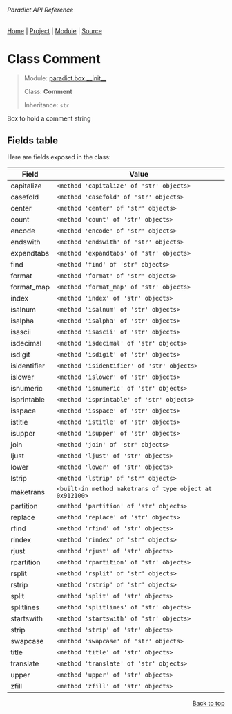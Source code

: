 ###### Paradict API Reference
[Home](/docs/api/README.md) | [Project](/README.md) | [Module](/docs/api/modules/paradict/box/__init__/README.md) | [Source](/paradict/box/__init__.py)

# Class Comment
> Module: [paradict.box.\_\_init\_\_](/docs/api/modules/paradict/box/__init__/README.md)
>
> Class: **Comment**
>
> Inheritance: `str`

Box to hold a comment string

## Fields table
Here are fields exposed in the class:

| Field | Value |
| --- | --- |
| capitalize | `<method 'capitalize' of 'str' objects>` |
| casefold | `<method 'casefold' of 'str' objects>` |
| center | `<method 'center' of 'str' objects>` |
| count | `<method 'count' of 'str' objects>` |
| encode | `<method 'encode' of 'str' objects>` |
| endswith | `<method 'endswith' of 'str' objects>` |
| expandtabs | `<method 'expandtabs' of 'str' objects>` |
| find | `<method 'find' of 'str' objects>` |
| format | `<method 'format' of 'str' objects>` |
| format\_map | `<method 'format_map' of 'str' objects>` |
| index | `<method 'index' of 'str' objects>` |
| isalnum | `<method 'isalnum' of 'str' objects>` |
| isalpha | `<method 'isalpha' of 'str' objects>` |
| isascii | `<method 'isascii' of 'str' objects>` |
| isdecimal | `<method 'isdecimal' of 'str' objects>` |
| isdigit | `<method 'isdigit' of 'str' objects>` |
| isidentifier | `<method 'isidentifier' of 'str' objects>` |
| islower | `<method 'islower' of 'str' objects>` |
| isnumeric | `<method 'isnumeric' of 'str' objects>` |
| isprintable | `<method 'isprintable' of 'str' objects>` |
| isspace | `<method 'isspace' of 'str' objects>` |
| istitle | `<method 'istitle' of 'str' objects>` |
| isupper | `<method 'isupper' of 'str' objects>` |
| join | `<method 'join' of 'str' objects>` |
| ljust | `<method 'ljust' of 'str' objects>` |
| lower | `<method 'lower' of 'str' objects>` |
| lstrip | `<method 'lstrip' of 'str' objects>` |
| maketrans | `<built-in method maketrans of type object at 0x912100>` |
| partition | `<method 'partition' of 'str' objects>` |
| replace | `<method 'replace' of 'str' objects>` |
| rfind | `<method 'rfind' of 'str' objects>` |
| rindex | `<method 'rindex' of 'str' objects>` |
| rjust | `<method 'rjust' of 'str' objects>` |
| rpartition | `<method 'rpartition' of 'str' objects>` |
| rsplit | `<method 'rsplit' of 'str' objects>` |
| rstrip | `<method 'rstrip' of 'str' objects>` |
| split | `<method 'split' of 'str' objects>` |
| splitlines | `<method 'splitlines' of 'str' objects>` |
| startswith | `<method 'startswith' of 'str' objects>` |
| strip | `<method 'strip' of 'str' objects>` |
| swapcase | `<method 'swapcase' of 'str' objects>` |
| title | `<method 'title' of 'str' objects>` |
| translate | `<method 'translate' of 'str' objects>` |
| upper | `<method 'upper' of 'str' objects>` |
| zfill | `<method 'zfill' of 'str' objects>` |

<p align="right"><a href="#paradict-api-reference">Back to top</a></p>
